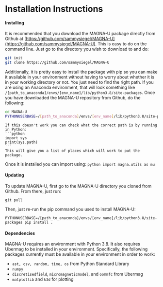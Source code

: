 # Installation Instructions

#### Installing
It is recommended that you  download the MAGNA-U
    package directly from Github at [https://github.com/sammysiegel/MAGNA-U](https://github.com/sammysiegel/MAGNA-U). This is easy
   to do on the command line. Just go to the directory you wish to download to and do:
   ```bash
   git init
   git clone https://github.com/sammysiegel/MAGNA-U
   ```
   Additionally, it is pretty easy to install
    the package with pip so you can make it available in your environment without
   having to worry about whether it is in your working directory or not. You just need to
   find the right path. If you are using an Anaconda environment, that will look
   something like `/[path_to_anaconda]/envs/[env_name]/lib/python3.8/site-packages`.
   Once you have downloaded the MAGNA-U repository from Github, do the following:
   ```bash
   cd MAGNA-U
   PYTHONUSERBASE=/[path_to_anaconda]/envs/[env_name]/lib/python3.8/site-packages pip install .
   ```
   
    If this doesn't work you can check what the correct path is by running in Python:
    ```python
    import sys
    print(sys.path)
    ```
    This will give you a list of places which will work to put the package.
   
   Once it is installed you can import using:
    ```python
    import magna.utils as mu
    ```
   
#### Updating

To update MAGNA-U, first go to the MAGNA-U directory you cloned from Github. From there, just run:
```shell
git pull
```

Then, just re-run the pip command you used to install MAGNA-U:
```shell
PYTHONUSERBASE=/[path_to_anaconda]/envs/[env_name]/lib/python3.8/site-packages pip install .
```

#### Dependencies

MAGNA-U requires an environment with Python 3.8. It also requires Ubermag to be
installed in your environment. Specifically, the following packages currently
must be available in your environment in order to work:
 - `ast, csv, random, time, os` from Python Standard Library
 - `numpy`
 - `discretisedfield`, `micromagneticmodel`, and `oommfc` from Ubermag
 - `matplotlib` and `k3d` for plotting
